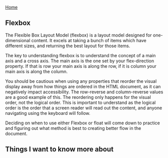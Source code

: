 [Home](../README.md)

## Flexbox

The Flexible Box Layout Model (flexbox) is a layout model designed for one-dimensional content. It excels at taking a bunch of items which have different sizes, and returning the best layout for those items.

The key to understanding flexbox is to understand the concept of a main axis and a cross axis. The main axis is the one set by your flex-direction property. If that is row your main axis is along the row, if it is column your main axis is along the column.

You should be cautious when using any properties that reorder the visual display away from how things are ordered in the HTML document, as it can negatively impact accessibility. The row-reverse and column-reverse values are a good example of this. The reordering only happens for the visual order, not the logical order. This is important to understand as the logical order is the order that a screen reader will read out the content, and anyone navigating using the keyboard will follow.

Deciding on when to use either Flexbox or float will come down to practice and figuring out what method is best to creating better flow in the document. 

## Things I want to know more about